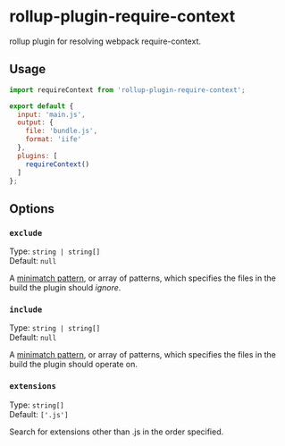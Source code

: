 # rollup-plugin-require-context

rollup plugin for resolving webpack require-context.

## Usage

```javascript
import requireContext from 'rollup-plugin-require-context';

export default {
  input: 'main.js',
  output: {
    file: 'bundle.js',
    format: 'iife'
  },
  plugins: [
    requireContext()
  ]
};
```
## Options

### `exclude`

Type: `string | string[]`<br>
Default: `null`

A [minimatch pattern](https://github.com/isaacs/minimatch), or array of patterns, which specifies the files in the build the plugin should _ignore_.

### `include`

Type: `string | string[]`<br>
Default: `null`

A [minimatch pattern](https://github.com/isaacs/minimatch), or array of patterns, which specifies the files in the build the plugin should operate on.

### `extensions`

Type: `string[]`<br>
Default: `['.js']`

Search for extensions other than .js in the order specified.
